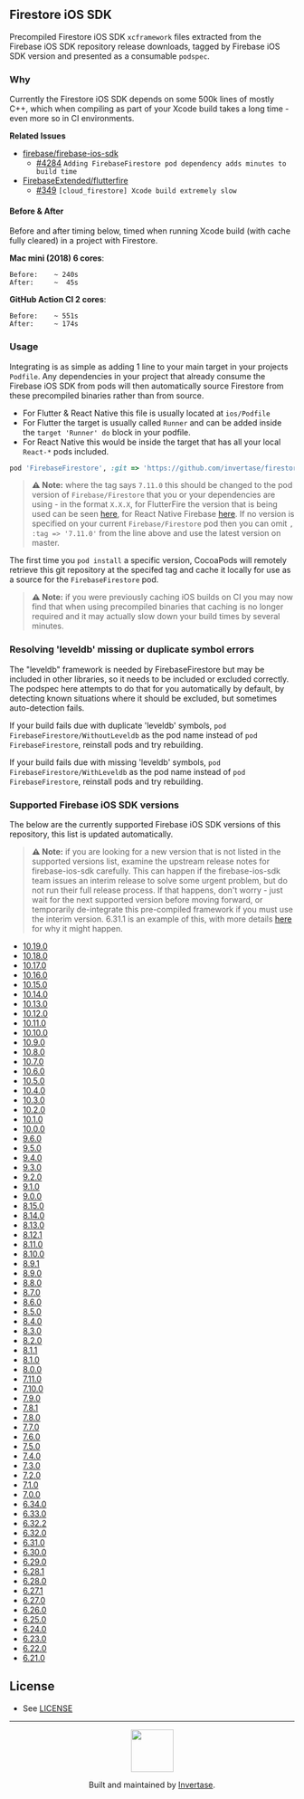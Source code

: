 ## Firestore iOS SDK

Precompiled Firestore iOS SDK `xcframework` files extracted from the Firebase iOS SDK repository release downloads, tagged by Firebase iOS SDK version and presented as a consumable `podspec`.

### Why

Currently the Firestore iOS SDK depends on some 500k lines of mostly C++, which when compiling as part of your Xcode build takes a long time - even more so in CI environments.

**Related Issues**

- [firebase/firebase-ios-sdk](https://github.com/firebase/firebase-ios-sdk)
  - [#4284](https://github.com/firebase/firebase-ios-sdk/issues/4284) `Adding FirebaseFirestore pod dependency adds minutes to build time`
- [FirebaseExtended/flutterfire](https://github.com/FirebaseExtended/flutterfire)
  - [#349](https://github.com/FirebaseExtended/flutterfire/issues/349) `[cloud_firestore] Xcode build extremely slow`

#### Before & After

Before and after timing below, timed when running Xcode build (with cache fully cleared) in a project with Firestore.

**Mac mini (2018) 6 cores**:

```
Before:    ~ 240s
After:     ~  45s
```

**GitHub Action CI 2 cores**:

```
Before:    ~ 551s
After:     ~ 174s
```

### Usage

Integrating is as simple as adding 1 line to your main target in your projects `Podfile`. Any dependencies in your project that already consume the Firebase iOS SDK from pods will then automatically source Firestore from these precompiled binaries rather than from source.

- For Flutter & React Native this file is usually located at `ios/Podfile`
- For Flutter the target is usually called `Runner` and can be added inside the `target 'Runner' do` block in your podfile.
- For React Native this would be inside the target that has all your local `React-*` pods included.

```ruby
pod 'FirebaseFirestore', :git => 'https://github.com/invertase/firestore-ios-sdk-frameworks.git', :tag => '7.11.0'
```

> **⚠️ Note:** where the tag says `7.11.0` this should be changed to the pod version of `Firebase/Firestore` that you or your dependencies are using - in the format `X.X.X`, for FlutterFire the version that is being used can be seen [here](https://github.com/FirebaseExtended/flutterfire/blob/master/packages/firebase_core/firebase_core/ios/firebase_sdk_version.rb), for React Native Firebase [here](https://github.com/invertase/react-native-firebase/blob/master/packages/app/package.json#L70). If no version is specified on your current `Firebase/Firestore` pod then you can omit `, :tag => '7.11.0'` from the line above and use the latest version on master.

The first time you `pod install` a specific version, CocoaPods will remotely retrieve this git repository at the specifed tag and cache it locally for use as a source for the `FirebaseFirestore` pod.

> **⚠️ Note:** if you were previously caching iOS builds on CI you may now find that when using precompiled binaries that caching is no longer required and it may actually slow down your build times by several minutes.

### Resolving 'leveldb' missing or duplicate symbol errors

The "leveldb" framework is needed by FirebaseFirestore but may be included in other libraries, so it needs to be included or excluded correctly.
The podspec here attempts to do that for you automatically by default, by detecting known situations where it should be excluded, but sometimes auto-detection fails.

If your build fails due with duplicate 'leveldb' symbols, `pod FirebaseFirestore/WithoutLeveldb` as the pod name instead of `pod FirebaseFirestore`, reinstall pods and try rebuilding.

If your build fails due with missing 'leveldb' symbols, `pod FirebaseFirestore/WithLeveldb` as the pod name instead of `pod FirebaseFirestore`, reinstall pods and try rebuilding.

### Supported Firebase iOS SDK versions

The below are the currently supported Firebase iOS SDK versions of this repository, this list is updated automatically.

> **⚠️ Note:** if you are looking for a new version that is not listed in the supported versions list, examine the upstream release notes for firebase-ios-sdk carefully. This can happen if the firebase-ios-sdk team issues an interim release to solve some urgent problem, but do not run their full release process. If that happens, don't worry - just wait for the next supported version before moving forward, or temporarily de-integrate this pre-compiled framework if you must use the interim version. 6.31.1 is an example of this, with more details [here](https://github.com/firebase/firebase-ios-sdk/pull/6368#issuecomment-685030446) for why it might happen.

<!--NEW_VERSION_PLACEHOLDER-->
- [10.19.0](https://github.com/invertase/firestore-ios-sdk-frameworks/releases/tag/10.19.0)
- [10.18.0](https://github.com/invertase/firestore-ios-sdk-frameworks/releases/tag/10.18.0)
- [10.17.0](https://github.com/invertase/firestore-ios-sdk-frameworks/releases/tag/10.17.0)
- [10.16.0](https://github.com/invertase/firestore-ios-sdk-frameworks/releases/tag/10.16.0)
- [10.15.0](https://github.com/invertase/firestore-ios-sdk-frameworks/releases/tag/10.15.0)
- [10.14.0](https://github.com/invertase/firestore-ios-sdk-frameworks/releases/tag/10.14.0)
- [10.13.0](https://github.com/invertase/firestore-ios-sdk-frameworks/releases/tag/10.13.0)
- [10.12.0](https://github.com/invertase/firestore-ios-sdk-frameworks/releases/tag/10.12.0)
- [10.11.0](https://github.com/invertase/firestore-ios-sdk-frameworks/releases/tag/10.11.0)
- [10.10.0](https://github.com/invertase/firestore-ios-sdk-frameworks/releases/tag/10.10.0)
- [10.9.0](https://github.com/invertase/firestore-ios-sdk-frameworks/releases/tag/10.9.0)
- [10.8.0](https://github.com/invertase/firestore-ios-sdk-frameworks/releases/tag/10.8.0)
- [10.7.0](https://github.com/invertase/firestore-ios-sdk-frameworks/releases/tag/10.7.0)
- [10.6.0](https://github.com/invertase/firestore-ios-sdk-frameworks/releases/tag/10.6.0)
- [10.5.0](https://github.com/invertase/firestore-ios-sdk-frameworks/releases/tag/10.5.0)
- [10.4.0](https://github.com/invertase/firestore-ios-sdk-frameworks/releases/tag/10.4.0)
- [10.3.0](https://github.com/invertase/firestore-ios-sdk-frameworks/releases/tag/10.3.0)
- [10.2.0](https://github.com/invertase/firestore-ios-sdk-frameworks/releases/tag/10.2.0)
- [10.1.0](https://github.com/invertase/firestore-ios-sdk-frameworks/releases/tag/10.1.0)
- [10.0.0](https://github.com/invertase/firestore-ios-sdk-frameworks/releases/tag/10.0.0)
- [9.6.0](https://github.com/invertase/firestore-ios-sdk-frameworks/releases/tag/9.6.0)
- [9.5.0](https://github.com/invertase/firestore-ios-sdk-frameworks/releases/tag/9.5.0)
- [9.4.0](https://github.com/invertase/firestore-ios-sdk-frameworks/releases/tag/9.4.0)
- [9.3.0](https://github.com/invertase/firestore-ios-sdk-frameworks/releases/tag/9.3.0)
- [9.2.0](https://github.com/invertase/firestore-ios-sdk-frameworks/releases/tag/9.2.0)
- [9.1.0](https://github.com/invertase/firestore-ios-sdk-frameworks/releases/tag/9.1.0)
- [9.0.0](https://github.com/invertase/firestore-ios-sdk-frameworks/releases/tag/9.0.0)
- [8.15.0](https://github.com/invertase/firestore-ios-sdk-frameworks/releases/tag/8.15.0)
- [8.14.0](https://github.com/invertase/firestore-ios-sdk-frameworks/releases/tag/8.14.0)
- [8.13.0](https://github.com/invertase/firestore-ios-sdk-frameworks/releases/tag/8.13.0)
- [8.12.1](https://github.com/invertase/firestore-ios-sdk-frameworks/releases/tag/8.12.1)
- [8.11.0](https://github.com/invertase/firestore-ios-sdk-frameworks/releases/tag/8.11.0)
- [8.10.0](https://github.com/invertase/firestore-ios-sdk-frameworks/releases/tag/8.10.0)
- [8.9.1](https://github.com/invertase/firestore-ios-sdk-frameworks/releases/tag/8.9.1)
- [8.9.0](https://github.com/invertase/firestore-ios-sdk-frameworks/releases/tag/8.9.0)
- [8.8.0](https://github.com/invertase/firestore-ios-sdk-frameworks/releases/tag/8.8.0)
- [8.7.0](https://github.com/invertase/firestore-ios-sdk-frameworks/releases/tag/8.7.0)
- [8.6.0](https://github.com/invertase/firestore-ios-sdk-frameworks/releases/tag/8.6.0)
- [8.5.0](https://github.com/invertase/firestore-ios-sdk-frameworks/releases/tag/8.5.0)
- [8.4.0](https://github.com/invertase/firestore-ios-sdk-frameworks/releases/tag/8.4.0)
- [8.3.0](https://github.com/invertase/firestore-ios-sdk-frameworks/releases/tag/8.3.0)
- [8.2.0](https://github.com/invertase/firestore-ios-sdk-frameworks/releases/tag/8.2.0)
- [8.1.1](https://github.com/invertase/firestore-ios-sdk-frameworks/releases/tag/8.1.1)
- [8.1.0](https://github.com/invertase/firestore-ios-sdk-frameworks/releases/tag/8.1.0)
- [8.0.0](https://github.com/invertase/firestore-ios-sdk-frameworks/releases/tag/8.0.0)
- [7.11.0](https://github.com/invertase/firestore-ios-sdk-frameworks/releases/tag/7.11.0)
- [7.10.0](https://github.com/invertase/firestore-ios-sdk-frameworks/releases/tag/7.10.0)
- [7.9.0](https://github.com/invertase/firestore-ios-sdk-frameworks/releases/tag/7.9.0)
- [7.8.1](https://github.com/invertase/firestore-ios-sdk-frameworks/releases/tag/7.8.1)
- [7.8.0](https://github.com/invertase/firestore-ios-sdk-frameworks/releases/tag/7.8.0)
- [7.7.0](https://github.com/invertase/firestore-ios-sdk-frameworks/releases/tag/7.7.0)
- [7.6.0](https://github.com/invertase/firestore-ios-sdk-frameworks/releases/tag/7.6.0)
- [7.5.0](https://github.com/invertase/firestore-ios-sdk-frameworks/releases/tag/7.5.0)
- [7.4.0](https://github.com/invertase/firestore-ios-sdk-frameworks/releases/tag/7.4.0)
- [7.3.0](https://github.com/invertase/firestore-ios-sdk-frameworks/releases/tag/7.3.0)
- [7.2.0](https://github.com/invertase/firestore-ios-sdk-frameworks/releases/tag/7.2.0)
- [7.1.0](https://github.com/invertase/firestore-ios-sdk-frameworks/releases/tag/7.1.0)
- [7.0.0](https://github.com/invertase/firestore-ios-sdk-frameworks/releases/tag/7.0.0)
- [6.34.0](https://github.com/invertase/firestore-ios-sdk-frameworks/releases/tag/6.34.0)
- [6.33.0](https://github.com/invertase/firestore-ios-sdk-frameworks/releases/tag/6.33.0)
- [6.32.2](https://github.com/invertase/firestore-ios-sdk-frameworks/releases/tag/6.32.2)
- [6.32.0](https://github.com/invertase/firestore-ios-sdk-frameworks/releases/tag/6.32.0)
- [6.31.0](https://github.com/invertase/firestore-ios-sdk-frameworks/releases/tag/6.31.0)
- [6.30.0](https://github.com/invertase/firestore-ios-sdk-frameworks/releases/tag/6.30.0)
- [6.29.0](https://github.com/invertase/firestore-ios-sdk-frameworks/releases/tag/6.29.0)
- [6.28.1](https://github.com/invertase/firestore-ios-sdk-frameworks/releases/tag/6.28.1)
- [6.28.0](https://github.com/invertase/firestore-ios-sdk-frameworks/releases/tag/6.28.0)
- [6.27.1](https://github.com/invertase/firestore-ios-sdk-frameworks/releases/tag/6.27.1)
- [6.27.0](https://github.com/invertase/firestore-ios-sdk-frameworks/releases/tag/6.27.0)
- [6.26.0](https://github.com/invertase/firestore-ios-sdk-frameworks/releases/tag/6.26.0)
- [6.25.0](https://github.com/invertase/firestore-ios-sdk-frameworks/releases/tag/6.25.0)
- [6.24.0](https://github.com/invertase/firestore-ios-sdk-frameworks/releases/tag/6.24.0)
- [6.23.0](https://github.com/invertase/firestore-ios-sdk-frameworks/releases/tag/6.23.0)
- [6.22.0](https://github.com/invertase/firestore-ios-sdk-frameworks/releases/tag/6.22.0)
- [6.21.0](https://github.com/invertase/firestore-ios-sdk-frameworks/releases/tag/6.21.0)

## License

- See [LICENSE](/LICENSE)

---

<p align="center">
  <a href="https://invertase.io/?utm_source=readme&utm_medium=footer&utm_campaign=firestore-ios-sdk-frameworks">
    <img width="75px" src="https://static.invertase.io/assets/invertase/invertase-rounded-avatar.png">
  </a>
  <p align="center">
    Built and maintained by <a href="https://invertase.io/?utm_source=readme&utm_medium=footer&utm_campaign=firestore-ios-sdk-frameworks">Invertase</a>.
  </p>
</p>
